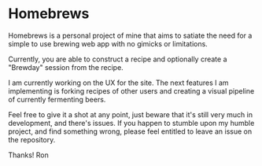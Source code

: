 # Homebrews

Homebrews is a personal project of mine that aims to satiate the need for a simple to use brewing web app with no gimicks or limitations. 

Currently, you are able to construct a recipe and optionally create a "Brewday" session from the recipe.

I am currently working on the UX for the site. The next features I am implementing is forking recipes of other users and creating a visual pipeline of currently fermenting beers. 

Feel free to give it a shot at any point, just beware that it's still very much in development, and there's issues. If you happen to stumble upon my humble project, and find something wrong, please feel entitled to leave an issue on the repository. 

Thanks!
Ron
